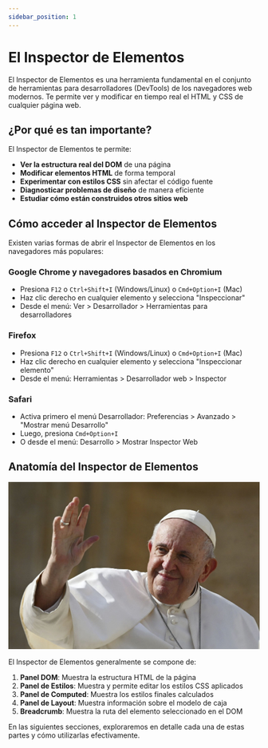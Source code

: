 ```yaml
---
sidebar_position: 1
---
```


# El Inspector de Elementos

El Inspector de Elementos es una herramienta fundamental en el conjunto de herramientas para desarrolladores (DevTools) de los navegadores web modernos. Te permite ver y modificar en tiempo real el HTML y CSS de cualquier página web.

## ¿Por qué es tan importante?

El Inspector de Elementos te permite:

- **Ver la estructura real del DOM** de una página
- **Modificar elementos HTML** de forma temporal
- **Experimentar con estilos CSS** sin afectar el código fuente
- **Diagnosticar problemas de diseño** de manera eficiente
- **Estudiar cómo están construidos otros sitios web**

## Cómo acceder al Inspector de Elementos

Existen varias formas de abrir el Inspector de Elementos en los navegadores más populares:

### Google Chrome y navegadores basados en Chromium

- Presiona `F12` o `Ctrl+Shift+I` (Windows/Linux) o `Cmd+Option+I` (Mac)
- Haz clic derecho en cualquier elemento y selecciona "Inspeccionar"
- Desde el menú: Ver > Desarrollador > Herramientas para desarrolladores

### Firefox

- Presiona `F12` o `Ctrl+Shift+I` (Windows/Linux) o `Cmd+Option+I` (Mac)
- Haz clic derecho en cualquier elemento y selecciona "Inspeccionar elemento"
- Desde el menú: Herramientas > Desarrollador web > Inspector

### Safari

- Activa primero el menú Desarrollador: Preferencias > Avanzado > "Mostrar menú Desarrollo"
- Luego, presiona `Cmd+Option+I`
- O desde el menú: Desarrollo > Mostrar Inspector Web

## Anatomía del Inspector de Elementos

![Anatomía del Inspector de Elementos](/img/inspector-anatomy.png)

El Inspector de Elementos generalmente se compone de:

1. **Panel DOM**: Muestra la estructura HTML de la página
2. **Panel de Estilos**: Muestra y permite editar los estilos CSS aplicados
3. **Panel de Computed**: Muestra los estilos finales calculados
4. **Panel de Layout**: Muestra información sobre el modelo de caja
5. **Breadcrumb**: Muestra la ruta del elemento seleccionado en el DOM

En las siguientes secciones, exploraremos en detalle cada una de estas partes y cómo utilizarlas efectivamente.